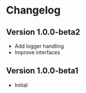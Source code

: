 # Changelog

## Version 1.0.0-beta2

 * Add logger handling
 * Improve interfaces

## Version 1.0.0-beta1

 * Initial